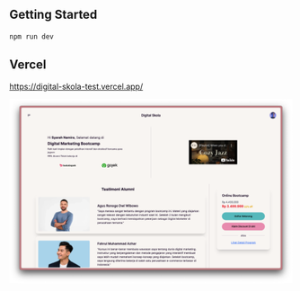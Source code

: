 ## Getting Started

```bash
npm run dev
```

## Vercel

https://digital-skola-test.vercel.app/

![alt text](image.png)
